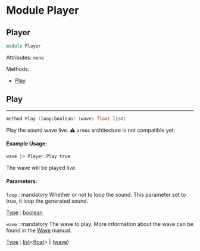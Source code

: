 # Module Player

## Player
```fsharp
module Player
```
Attributes:
`none`

Methods:
- [Play](#play)

## Play
---
```fsharp
method Play (loop:boolean) (wave: float list)
```
Play the sound wave live.
:warning: `arm64` architecture is not compatible yet.

#### Example Usage:
```fsharp
wave |> Player.Play true
```
The wave will be played live.

#### Parameters:
`loop` : mandatory
Whether or not to loop the sound.
This parameter set to true, it loop the generated sound.

<ins>Type</ins> : [boolean](https://docs.microsoft.com/en-us/dotnet/api/system.boolean?view=net-6.0)

`wave` : mandatory
The wave to play.
More information about the wave can be found in the [Wave](/ALGOSUP_2022_PROJECT_B/audio/wave) manual.

<ins>Type</ins> : [list](https://docs.microsoft.com/en-us/dotnet/api/system.collections.generic.list-1?view=net-6.0)<[float](https://docs.microsoft.com/en-us/dotnet/api/system.double?view=net-6.0)> | ([wave](/ALGOSUP_2022_Project_3_B/audio/wave))
